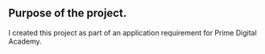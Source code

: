 ## Purpose of the project.
I created this project as part of an application requirement for Prime Digital Academy.  

